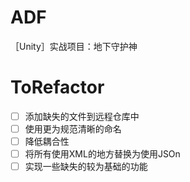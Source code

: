 # ADF

［Unity］实战项目：地下守护神

# ToRefactor

- [ ] 添加缺失的文件到远程仓库中
- [ ] 使用更为规范清晰的命名
- [ ] 降低耦合性
- [ ] 将所有使用XML的地方替换为使用JSOn
- [ ] 实现一些缺失的较为基础的功能
